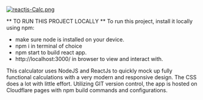 
[![reactjs-Calc.png](https://i.postimg.cc/6Q0CnGYm/reactjs-Calc.png)](https://postimg.cc/B8j8GtWT)

** TO RUN THIS PROJECT LOCALLY ** 
To run this project, install it locally using npm:
 - make sure node is installed on your device.
 - npm i in terminal of choice
 - npm start to build react app.
 - http://localhost:3000/ in browser to view and interact with.


This calculator uses NodeJS and ReactJs to quickly mock up fully functional calculations 
with a very modern and responsive design. The CSS does a lot with little 
effort. Utilizing GIT version control, the app is hosted on Cloudflare pages with npm build commands and configurations. 
